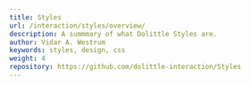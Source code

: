 ```yaml
---
title: Styles
url: /interaction/styles/overview/
description: A summmary of what Dolittle Styles are.
author: Vidar A. Westrum
keywords: styles, design, css
weight: 4
repository: https://github.com/dolittle-interaction/Styles
---
```


